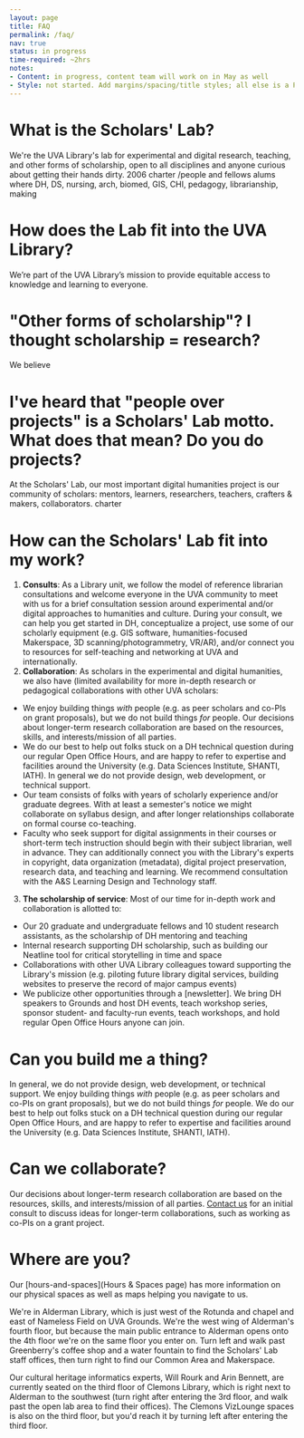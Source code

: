 ```yaml
---
layout: page
title: FAQ
permalink: /faq/
nav: true
status: in progress
time-required: ~2hrs
notes:
- Content: in progress, content team will work on in May as well
- Style: not started. Add margins/spacing/title styles; all else is a Phase 2 priority
---
```


# What is the Scholars' Lab?
We're the UVA Library's lab for experimental and digital research, teaching, and other forms of scholarship, open to all disciplines and anyone curious about getting their hands dirty.
2006
charter
/people and fellows
alums
where
DH, DS, nursing, arch, biomed, GIS, CHI, pedagogy, librarianship, making

# How does the Lab fit into the UVA Library?
We’re part of the UVA Library’s mission to provide equitable access to knowledge and learning to everyone.

# "Other forms of scholarship"? I thought scholarship = research?
We believe

# I've heard that "people over projects" is a Scholars' Lab motto. What does that mean? Do you do projects?
At the Scholars' Lab, our most important digital humanities project is our community of scholars: mentors, learners, researchers, teachers, crafters & makers, collaborators.
charter

# How can the Scholars' Lab fit into my work?
1. **Consults**: As a Library unit, we follow the model of reference librarian consultations and welcome everyone in the UVA community to meet with us for a brief consultation session around experimental and/or digital approaches to humanities and culture. During your consult, we can help you get started in DH, conceptualize a project, use some of our scholarly equipment (e.g. GIS software, humanities-focused Makerspace, 3D scanning/photogrammetry, VR/AR), and/or connect you to resources for self-teaching and networking at UVA and internationally.
2. **Collaboration**: As scholars in the experimental and digital humanities, we also have (limited availability for more in-depth research or pedagogical collaborations with other UVA scholars:
  - We enjoy building things _with_ people (e.g. as peer scholars and co-PIs on grant proposals), but we do not build things _for_ people. Our decisions about longer-term research collaboration are based on the resources, skills, and interests/mission of all parties.
  - We do our best to help out folks stuck on a DH technical question during our regular Open Office Hours, and are happy to refer to expertise and facilities around the University (e.g. Data Sciences Institute, SHANTI, IATH).  In general we do not provide design, web development, or technical support.
  - Our team consists of folks with years of scholarly experience and/or graduate degrees. With at least a semester's notice we might collaborate on syllabus design, and after longer relationships collaborate on formal course co-teaching. 
  - Faculty who seek support for digital assignments in their courses or short-term tech instruction should begin with their subject librarian, well in advance. They can additionally connect you with the Library's experts in copyright, data organization (metadata), digital project preservation, research data, and teaching and learning. We recommend consultation with the A&S Learning Design and Technology staff.
3. **The scholarship of service**: Most of our time for in-depth work and collaboration is allotted to:
  - Our 20 graduate and undergraduate fellows and 10 student research assistants, as the scholarship of DH mentoring and teaching
  - Internal research supporting DH scholarship, such as building our Neatline tool for critical storytelling in time and space
  - Collaborations with other UVA Library colleagues toward supporting the Library's mission (e.g. piloting future library digital services, building websites to preserve the record of major campus events)
  - We publicize other opportunities through a [newsletter]. We bring DH speakers to Grounds and host DH events, teach workshop series, sponsor student- and faculty-run events, teach workshops, and hold regular Open Office Hours anyone can join.

# Can you build me a thing?
In general, we do not provide design, web development, or technical support. We enjoy building things _with_ people (e.g. as peer scholars and co-PIs on grant proposals), but we do not build things _for_ people. We do our best to help out folks stuck on a DH technical question during our regular Open Office Hours, and are happy to refer to expertise and facilities around the University (e.g. Data Sciences Institute, SHANTI, IATH).  

# Can we collaborate?
Our decisions about longer-term research collaboration are based on the resources, skills, and interests/mission of all parties. [Contact us](mailto:scholarslab@virginia.edu) for an initial consult to discuss ideas for longer-term collaborations, such as working as co-PIs on a grant project.

# Where are you?
Our [hours-and-spaces](Hours & Spaces page) has more information on our physical spaces as well as maps helping you navigate to us. 

We're in Alderman Library, which is just west of the Rotunda and chapel and east of Nameless Field on UVA Grounds. We're the west wing of Alderman's fourth floor, but because the main public entrance to Alderman opens onto the 4th floor we're on the same floor you enter on. Turn left and walk past Greenberry's coffee shop and a water fountain to find the Scholars' Lab staff offices, then turn right to find our Common Area and Makerspace.

Our cultural heritage informatics experts, Will Rourk and Arin Bennett, are currently seated on the third floor of Clemons Library, which is right next to Alderman to the southwest (turn right after entering the 3rd floor, and walk past the open lab area to find their offices). The Clemons VizLounge spaces is also on the third floor, but you'd reach it by turning left after entering the third floor.
